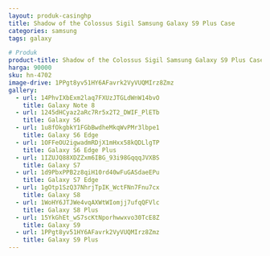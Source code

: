 ```yaml
---
layout: produk-casinghp
title: Shadow of the Colossus Sigil Samsung Galaxy S9 Plus Case
categories: samsung
tags: galaxy

# Produk
product-title: Shadow of the Colossus Sigil Samsung Galaxy S9 Plus Case
harga: 90000
sku: hn-4702
image-drive: 1PPgt8yv51HY6AFavrk2VyVUQMIrz8Zmz
gallery:
  - url: 14PhvIXbExm2laq7FXUzJTGLdWnW14bvO
    title: Galaxy Note 8
  - url: 1245dHCyaz2aRc7Rr5x2T2_DWIF_PlETb
    title: Galaxy S6
  - url: 1u8fOkgbkY1FGbBwdheMkqWvPMr3lbpe1
    title: Galaxy S6 Edge
  - url: 1OFFeOU2igwadmRDjX1mHxx58kQDLlgTP
    title: Galaxy S6 Edge Plus
  - url: 1IZUJQ88XDZZxm6IBG_93i98GqqqJVXBS
    title: Galaxy S7
  - url: 1d9PbxPPB2z8qiH10rd40wFuGASdaeEPu
    title: Galaxy S7 Edge
  - url: 1gOtp1SzQ37NhrjTpIK_WctFNn7Fnu7cx
    title: Galaxy S8
  - url: 1WoHY6JTJWe4vqAXWtWIomjj7ufqQFVlc
    title: Galaxy S8 Plus
  - url: 15YkGhEt_wS7scKtNporhwwxvo30TcE8Z
    title: Galaxy S9
  - url: 1PPgt8yv51HY6AFavrk2VyVUQMIrz8Zmz
    title: Galaxy S9 Plus
---
```

